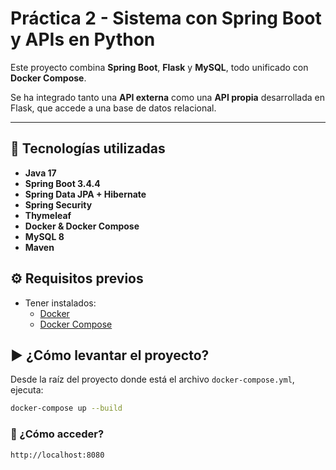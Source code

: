 # Práctica 2 - Sistema con Spring Boot y APIs en Python

Este proyecto combina **Spring Boot**, **Flask** y **MySQL**, todo unificado con **Docker Compose**. 

Se ha integrado tanto una **API externa** como una **API propia** desarrollada en Flask, que accede a una base de datos relacional.

---
## 🚀 Tecnologías utilizadas

- **Java 17**
- **Spring Boot 3.4.4**
- **Spring Data JPA + Hibernate**
- **Spring Security**
- **Thymeleaf**
- **Docker & Docker Compose**
- **MySQL 8**
- **Maven**

## ⚙️ Requisitos previos

- Tener instalados:
  - [Docker](https://www.docker.com/)
  - [Docker Compose](https://docs.docker.com/compose/)

## ▶️ ¿Cómo levantar el proyecto?

Desde la raíz del proyecto donde está el archivo `docker-compose.yml`, ejecuta:

```bash
docker-compose up --build
```

### 🔗 ¿Cómo acceder?

```txt
http://localhost:8080
```

